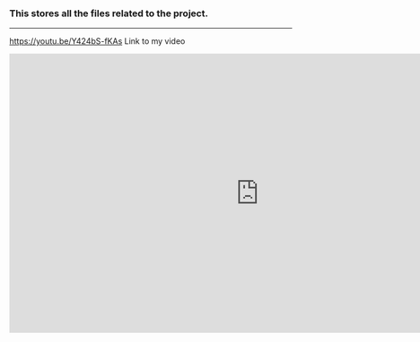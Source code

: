 ### This stores all the files related to the project.
---
https://youtu.be/Y424bS-fKAs Link to my video

<iframe width="887" height="499" src="https://www.youtube.com/embed/Y424bS-fKAs" frameborder="0" allow="accelerometer; autoplay; encrypted-media; gyroscope; picture-in-picture" allowfullscreen></iframe>
